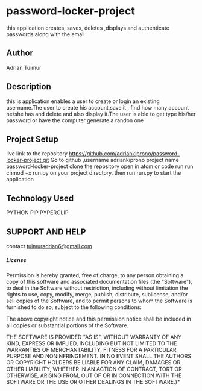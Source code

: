 # password-locker-project
this application creates, saves, deletes ,displays and authenticate passwords along with the email
## Author
Adrian Tuimur
## Description
this is application enables a user to create or login an existing username.The user to create his account,save it ,
find how many account he/she has and delete and also display it.The user is able to get type his/her password or have the computer 
generate a randon one
## Project Setup
live link to the repository https://github.com/adriankiprono/password-locker-project.git
Go to github ,username adriankiprono
project name password-locker-project
clone the repository 
open in atom or code
run run chmod +x run.py on your project directory.
then run run.py to start the application
## Technology Used
PYTHON
PIP
PYPERCLIP
## SUPPORT AND HELP
contact tuimuradrian6@gmail.com
##### License



Permission is hereby granted, free of charge, to any person obtaining a copy
of this software and associated documentation files (the "Software"), to deal
in the Software without restriction, including without limitation the rights
to use, copy, modify, merge, publish, distribute, sublicense, and/or sell
copies of the Software, and to permit persons to whom the Software is
furnished to do so, subject to the following conditions:

The above copyright notice and this permission notice shall be included in all
copies or substantial portions of the Software.

THE SOFTWARE IS PROVIDED "AS IS", WITHOUT WARRANTY OF ANY KIND, EXPRESS OR
IMPLIED, INCLUDING BUT NOT LIMITED TO THE WARRANTIES OF MERCHANTABILITY,
FITNESS FOR A PARTICULAR PURPOSE AND NONINFRINGEMENT. IN NO EVENT SHALL THE
AUTHORS OR COPYRIGHT HOLDERS BE LIABLE FOR ANY CLAIM, DAMAGES OR OTHER
LIABILITY, WHETHER IN AN ACTION OF CONTRACT, TORT OR OTHERWISE, ARISING FROM,
OUT OF OR IN CONNECTION WITH THE SOFTWARE OR THE USE OR OTHER DEALINGS IN THE
SOFTWARE.}*

